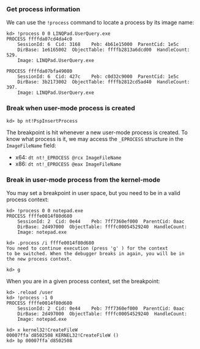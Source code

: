 ### Get process information

We can use the `!process` command to locate a process by its image name:

    kd> !process 0 0 LINQPad.UserQuery.exe
    PROCESS ffffda07cd4da4c0
        SessionId: 6  Cid: 3168    Peb: 4b61e15000  ParentCid: 1e5c
        DirBase: 1e6165002  ObjectTable: ffffb2813a6dcd00  HandleCount: 529.
        Image: LINQPad.UserQuery.exe
    
    PROCESS ffffda07bfa49080
        SessionId: 6  Cid: 427c    Peb: c0d32c9000  ParentCid: 1e5c
        DirBase: 3b2173002  ObjectTable: ffffb2812cd5ad40  HandleCount: 397.
        Image: LINQPad.UserQuery.exe

### Break when user-mode process is created

`kd> bp nt!PspInsertProcess`

The breakpoint is hit whenever a new user-mode process is created.
To know what process is it, we may access the `_EPROCESS` structure in the `ImageFileName` field:

* x64: `dt nt!_EPROCESS @rcx ImageFileName`
* x86: `dt nt!_EPROCESS @eax ImageFileName`

### Break in user-mode process from the kernel-mode

You may set a breakpoint in user space, but you need to be in a valid process context:

```
kd> !process 0 0 notepad.exe
PROCESS ffffe0014f80d680
    SessionId: 2  Cid: 0e44    Peb: 7ff7360ef000  ParentCid: 0aac
    DirBase: 2d497000  ObjectTable: ffffc00054529240  HandleCount: 
    Image: notepad.exe

kd> .process /i ffffe0014f80d680
You need to continue execution (press 'g' ) for the context
to be switched. When the debugger breaks in again, you will be in
the new process context.

kd> g
```

When you are in a given process context, set the breakpoint:

```
kd> .reload /user
kd> !process -1 0
PROCESS ffffe0014f80d680
    SessionId: 2  Cid: 0e44    Peb: 7ff7360ef000  ParentCid: 0aac
    DirBase: 2d497000  ObjectTable: ffffc00054529240  HandleCount: 
    Image: notepad.exe

kd> x kernel32!CreateFileW
00007ffa`d8502508 KERNEL32!CreateFileW ()
kd> bp 00007ffa`d8502508
```

